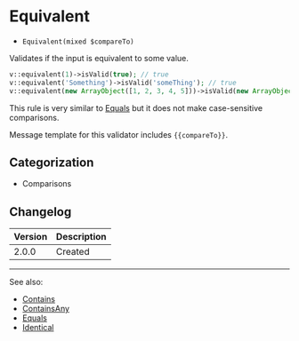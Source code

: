 # Equivalent

- `Equivalent(mixed $compareTo)`

Validates if the input is equivalent to some value.

```php
v::equivalent(1)->isValid(true); // true
v::equivalent('Something')->isValid('someThing'); // true
v::equivalent(new ArrayObject([1, 2, 3, 4, 5]))->isValid(new ArrayObject([1, 2, 3, 4, 5])); // true
```

This rule is very similar to [Equals](Equals.md) but it does not make case-sensitive
comparisons.

Message template for this validator includes `{{compareTo}}`.

## Categorization

- Comparisons

## Changelog

Version | Description
--------|-------------
  2.0.0 | Created

***
See also:

- [Contains](Contains.md)
- [ContainsAny](ContainsAny.md)
- [Equals](Equals.md)
- [Identical](Identical.md)
